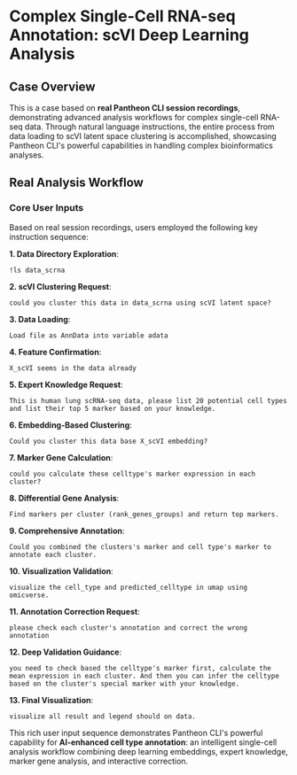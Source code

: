 # Complex Single-Cell RNA-seq Annotation: scVI Deep Learning Analysis

## Case Overview

This is a case based on **real Pantheon CLI session recordings**, demonstrating advanced analysis workflows for complex single-cell RNA-seq data. Through natural language instructions, the entire process from data loading to scVI latent space clustering is accomplished, showcasing Pantheon CLI's powerful capabilities in handling complex bioinformatics analyses.

## Real Analysis Workflow

### Core User Inputs
Based on real session recordings, users employed the following key instruction sequence:

**1. Data Directory Exploration**:
```
!ls data_scrna
```

**2. scVI Clustering Request**:
```
could you cluster this data in data_scrna using scVI latent space?
```

**3. Data Loading**:
```
Load file as AnnData into variable adata
```

**4. Feature Confirmation**:
```
X_scVI seems in the data already
```

**5. Expert Knowledge Request**:
```
This is human lung scRNA-seq data, please list 20 potential cell types and list their top 5 marker based on your knowledge.
```

**6. Embedding-Based Clustering**:
```
Could you cluster this data base X_scVI embedding?
```

**7. Marker Gene Calculation**:
```
could you calculate these celltype's marker expression in each cluster?
```

**8. Differential Gene Analysis**:
```
Find markers per cluster (rank_genes_groups) and return top markers.
```

**9. Comprehensive Annotation**:
```
Could you combined the clusters's marker and cell type's marker to annotate each cluster.
```

**10. Visualization Validation**:
```
visualize the cell_type and predicted_celltype in umap using omicverse.
```

**11. Annotation Correction Request**:
```
please check each cluster's annotation and correct the wrong annotation
```

**12. Deep Validation Guidance**:
```
you need to check based the celltype's marker first, calculate the mean expression in each cluster. And then you can infer the celltype based on the cluster's special marker with your knowledge.
```

**13. Final Visualization**:
```
visualize all result and legend should on data.
```

This rich user input sequence demonstrates Pantheon CLI's powerful capability for **AI-enhanced cell type annotation**: an intelligent single-cell analysis workflow combining deep learning embeddings, expert knowledge, marker gene analysis, and interactive correction.